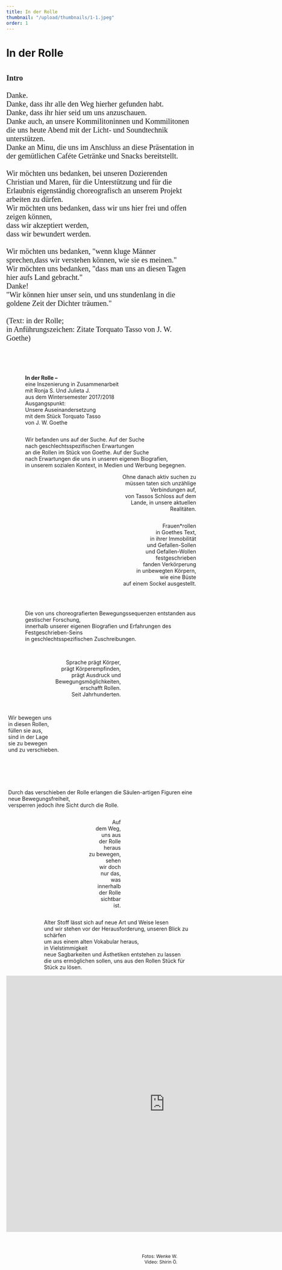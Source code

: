 ```yaml
---
title: In der Rolle
thumbnail: "/upload/thumbnails/1-1.jpeg"
order: 1
---
```

# In der Rolle

<img :src="$withBase('/upload/1-1.jpeg')" style="  margin-left: auto;margin-right: auto;max-width:1024px; display: block;"> 

<p style="font-family: 'Dancing Script', Cursive; font-size: 20px; ">
<b>Intro</b> <br><br>
Danke.  <br>
Danke, dass ihr alle den Weg hierher gefunden habt.  <br>
Danke, dass ihr hier seid um uns anzuschauen.  <br>
Danke auch, an unsere Kommilitoninnen und Kommilitonen die uns heute Abend mit der Licht- und Soundtechnik unterstützen.  <br>
Danke an Minu, die uns im Anschluss an diese Präsentation in der gemütlichen Caféte Getränke und Snacks bereitstellt.<br><br>
Wir möchten uns bedanken, bei unseren Dozierenden Christian und Maren, für die Unterstützung und für die Erlaubnis eigenständig choreografisch an unserem Projekt arbeiten zu dürfen. <br> 
Wir möchten uns bedanken, dass wir uns hier frei und offen zeigen können,  <br>
dass wir akzeptiert werden,  <br>
dass wir bewundert werden.  <br><br>
Wir möchten uns bedanken, "wenn kluge Männer sprechen,dass wir verstehen können, wie sie es meinen."  <br>
Wir möchten uns bedanken, "dass man uns an diesen Tagen hier aufs Land gebracht."  <br>
Danke! <br>
"Wir können hier unser sein, und uns stundenlang in die goldene Zeit der Dichter träumen." <br>
<br>
 (Text: in der Rolle; <br>  
 in Anführungszeichen: Zitate Torquato Tasso von J. W. Goethe)
</p>
<br>
<br>
<br> 
  
  
  

<p style="text-align:left;margin-left: 50px;"><b>In der Rolle –</b> <br>    
eine Inszenierung in Zusammenarbeit<br>  
mit Ronja S. Und Julieta J.<br>  
aus dem Wintersemester 2017/2018<br>  
Ausgangspunkt:<br>  
Unsere Auseinandersetzung<br>   
mit dem Stück Torquato Tasso<br>  
von J. W. Goethe</p>

<img :src="$withBase('/upload/1-2.jpeg')" style="  margin-left:500px ;margin-right: auto;max-width:700px; display: block;"> 
<p style="text-align:left;margin-left: 50px;">
Wir befanden uns auf der Suche. Auf der Suche <br> 
nach geschlechtsspezifischen Erwartungen <br>
an die Rollen im Stück von Goethe. Auf der Suche <br>
nach Erwartungen die uns in unseren eigenen Biografien, <br>
in unserem sozialen Kontext, in Medien und Werbung begegnen. </p>
<p style="text-align:right;margin-left: 300px;">
Ohne danach aktiv suchen zu müssen taten sich unzählige Verbindungen auf, <br>
von Tassos Schloss auf dem Lande, in unsere aktuellen Realitäten.
</p>

<img :src="$withBase('/upload/1-3.jpeg')" style="  margin-left:auto ;margin-right: 500px;max-width:700px; display: block;">
<p style="text-align:right;margin-left: 300px;">
Frauen*rollen <br>
in Goethes Text, <br>
in ihrer Immobilität <br>
und Gefallen-Sollen <br>
und Gefallen-Wollen <br>
festgeschrieben <br>
fanden Verkörperung <br>
in unbewegten Körpern, <br>
wie eine Büste <br>
auf einem Sockel ausgestellt.
</p> 
<img :src="$withBase('/upload/1-6.jpeg')" style="  margin-left: auto;margin-right: auto;max-width:800px; display: block;">


<p style="text-align:left;margin-left: 50px;">
<br>
<br>
Die von uns choreografierten Bewegungssequenzen entstanden aus gestischer Forschung, <br>
innerhalb unserer eigenen Biografien und Erfahrungen des Festgeschrieben-Seins <br>
in geschlechtsspezifischen Zuschreibungen.<br><br>
</p> 
<img :src="$withBase('/upload/1-7.jpeg')" style="  margin-left:100px ;margin-right: auto;max-width:700px; display: block;">


<p style="text-align:right;margin-right: 200px;">
Sprache prägt Körper, <br>
prägt Körperempfinden, <br>
prägt Ausdruck und <br>
Bewegungsmöglichkeiten, <br>
erschafft Rollen. <br>
Seit Jahrhunderten.
</p>

<img :src="$withBase('/upload/1-4.jpeg')" style="  margin-left:auto ;margin-right: 100px;max-width:700px; display: block;">

<p style="text-align:left;margin-left: 5px;">
<br>
Wir bewegen uns <br>
in diesen Rollen, <br>
füllen sie aus, <br>
sind in der Lage <br>sie zu bewegen <br>
und zu verschieben.<br>
</p>

<img :src="$withBase('/upload/1-9.jpeg')" style="  margin-left:auto ;margin-right: 150px;max-width:600px; display: block;">
<br><br><br>
<img :src="$withBase('/upload/1-8.jpeg')" style="  margin-left:auto ;margin-right: auto;max-width:800px; display: block;">

<p style="text-align:left;margin-left: 5px;">
<br>
Durch das verschieben der Rolle erlangen die Säulen-artigen Figuren eine neue Bewegungsfreiheit, <br>
versperren jedoch ihre Sicht durch die Rolle.<br>
</p> 
<img :src="$withBase('/upload/1-10.jpeg')" style="  margin-left:auto ;margin-right: 100px;max-width:700px; display: block;">

<p style="text-align:right;margin-right: 200px;">
Auf <br>
dem Weg, <br>
uns aus <br>
der Rolle <br>
heraus <br>
zu bewegen, <br>
sehen <br>
wir doch <br>
nur das, <br>
was <br>
innerhalb <br>
der Rolle <br>
sichtbar <br>
ist.
</p>

<img :src="$withBase('/upload/1-11.jpeg')" style="  margin-left:auto ;margin-right: auto;max-width:800px; display: block;">

<p style="text-align:left;margin-left: 100px;">
Alter Stoff lässt sich auf neue Art und Weise lesen <br>
und wir stehen vor der Herausforderung, unseren Blick zu schärfen <br>
um aus einem alten Vokabular heraus, <br>
in Vielstimmigkeit <br>
neue Sagbarkeiten und Ästhetiken entstehen zu lassen <br>
die uns ermöglichen sollen, uns aus den Rollen Stück für Stück zu lösen.
</p>

<img :src="$withBase('/upload/1-12.jpeg')" style="  margin-left:auto ;margin-right: 100px;max-width:600px; display: block;">


<iframe src="https://player.vimeo.com/video/432788922" width="840" height="680" frameborder="0" allow="autoplay; fullscreen" allowfullscreen style ="margin:0 auto ; display: block;"></iframe>


<p style=" font-size: 12px; text-align:right;margin-right: 50px;">
<br> <br> <br>
Fotos: Wenke W. <br>
Video: Shirin Ö. 
</p> 


